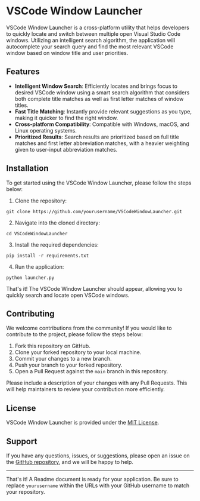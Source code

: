 # VSCode Window Launcher

VSCode Window Launcher is a cross-platform utility that helps developers to quickly locate and switch between multiple open Visual Studio Code windows. Utilizing an intelligent search algorithm, the application will autocomplete your search query and find the most relevant VSCode window based on window title and user priorities.

## Features

- **Intelligent Window Search**: Efficiently locates and brings focus to desired VSCode window using a smart search algorithm that considers both complete title matches as well as first letter matches of window titles.
- **Fast Title Matching**: Instantly provide relevant suggestions as you type, making it quicker to find the right window.
- **Cross-platform Compatibility**: Compatible with Windows, macOS, and Linux operating systems.
- **Prioritized Results**: Search results are prioritized based on full title matches and first letter abbreviation matches, with a heavier weighting given to user-input abbreviation matches.

## Installation

To get started using the VSCode Window Launcher, please follow the steps below:

1. Clone the repository:

```
git clone https://github.com/yourusername/VSCodeWindowLauncher.git
```

2. Navigate into the cloned directory:

```
cd VSCodeWindowLauncher
```

3. Install the required dependencies:

```
pip install -r requirements.txt
```

4. Run the application:

```
python launcher.py
```

That's it! The VSCode Window Launcher should appear, allowing you to quickly search and locate open VSCode windows.

## Contributing

We welcome contributions from the community! If you would like to contribute to the project, please follow the steps below:

1. Fork this repository on GitHub.
2. Clone your forked repository to your local machine.
3. Commit your changes to a new branch.
4. Push your branch to your forked repository.
5. Open a Pull Request against the `main` branch in this repository.

Please include a description of your changes with any Pull Requests. This will help maintainers to review your contribution more efficiently.

## License

VSCode Window Launcher is provided under the [MIT License](LICENSE.md).

## Support

If you have any questions, issues, or suggestions, please open an issue on the [GitHub repository](https://github.com/yourusername/VSCodeWindowLauncher/issues), and we will be happy to help&#46;

---

That's it! A Readme document is ready for your application. Be sure to replace `yourusername` within the URLs with your GitHub username to match your repository.
